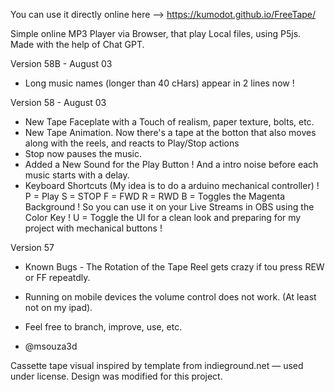 You can use it directly online here --> https://kumodot.github.io/FreeTape/

Simple online MP3 Player via Browser, that play Local files,  using P5js. Made with the help of Chat GPT. 

Version 58B - August 03
- Long music names (longer than 40 cHars) appear in 2 lines now ! 

Version 58 - August 03
- New Tape Faceplate with a Touch of realism, paper texture, bolts, etc. 
- New Tape Animation. Now there's a tape at the botton that also moves along with the reels, and reacts to Play/Stop actions
- Stop now pauses the music. 
- Added a New Sound for the Play Button ! And a intro noise before each music starts with a delay. 
- Keyboard Shortcuts (My idea is to do a arduino mechanical controller) ! 
   P = Play 
   S = STOP
   F = FWD
   R = RWD
   B = Toggles the Magenta Background ! So you can use it on your Live Streams in OBS using the Color Key ! 
   U = Toggle the UI for a clean look and preparing for my project with mechanical buttons ! 

Version 57
 - Known Bugs - The Rotation of the Tape Reel gets crazy if tou press REW or FF repeatdly.
 - Running on mobile devices the volume control does not work. (At least not on my ipad).

 - Feel free to branch, improve, use, etc.
 - @msouza3d

Cassette tape visual inspired by template from indieground.net — used under license. Design was modified for this project.
